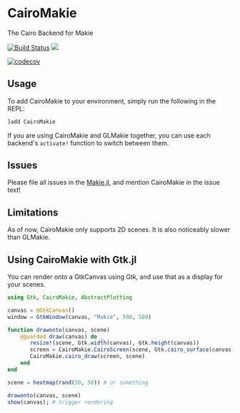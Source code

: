 # CairoMakie

The Cairo Backend for Makie

[![Build Status](https://travis-ci.org/JuliaPlots/CairoMakie.jl.svg?branch=master)](https://travis-ci.org/JuliaPlots/CairoMakie.jl) ![](https://github.com/JuliaPlots/CairoMakie.jl/workflows/CI/badge.svg)

[![codecov](https://codecov.io/gh/JuliaPlots/CairoMakie.jl/branch/master/graph/badge.svg)](https://codecov.io/gh/JuliaPlots/CairoMakie.jl)

## Usage

To add CairoMakie to your environment, simply run the following in the REPL:
```julia
]add CairoMakie
```

If you are using CairoMakie and GLMakie together, you can use each backend's `activate!` function to switch between them.

## Issues
Please file all issues in the [Makie.jl](https://github.com/JuliaPlots/Makie.jl/issues/new), and mention CairoMakie in the issue text!

## Limitations

As of now, CairoMakie only supports 2D scenes.  It is also noticeably slower than GLMakie.

## Using CairoMakie with Gtk.jl

You can render onto a GtkCanvas using Gtk, and use that as a display for your scenes.

```julia
using Gtk, CairoMakie, AbstractPlotting

canvas = @GtkCanvas()
window = GtkWindow(canvas, "Makie", 500, 500)

function drawonto(canvas, scene)
    @guarded draw(canvas) do _
       resize!(scene, Gtk.width(canvas), Gtk.height(canvas))
       screen = CairoMakie.CairoScreen(scene, Gtk.cairo_surface(canvas), getgc(canvas), nothing)
       CairoMakie.cairo_draw(screen, scene)
    end
end

scene = heatmap(rand(50, 50)) # or something

drawonto(canvas, scene)
show(canvas); # trigger rendering
```
